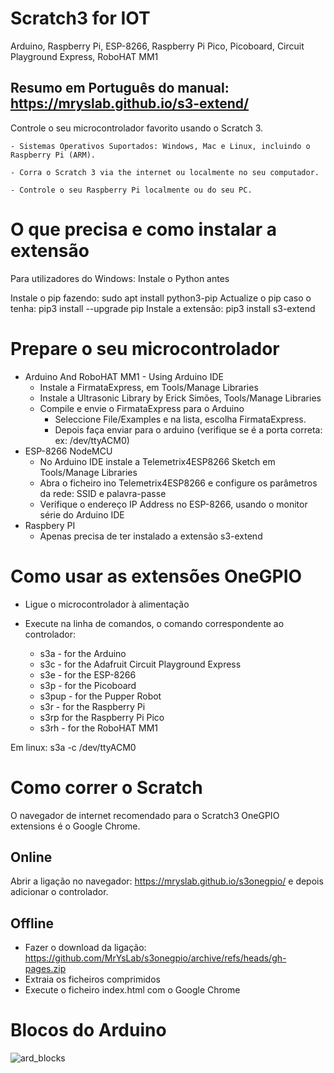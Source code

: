 # Scratch3 for IOT

Arduino, Raspberry Pi, ESP-8266, Raspberry Pi Pico,
Picoboard, Circuit Playground Express,
RoboHAT MM1

## Resumo em Português do manual: https://mryslab.github.io/s3-extend/

Controle o seu microcontrolador favorito usando o Scratch 3.


    - Sistemas Operativos Suportados: Windows, Mac e Linux, incluindo o Raspberry Pi (ARM).

    - Corra o Scratch 3 via the internet ou localmente no seu computador.

    - Controle o seu Raspberry Pi localmente ou do seu PC.


# O que precisa e como instalar a extensão

Para utilizadores do Windows: Instale o Python antes

Instale o pip fazendo: sudo apt install python3-pip
Actualize o pip caso o tenha: pip3 install --upgrade pip
Instale a extensão: pip3 install s3-extend

# Prepare o seu microcontrolador
- Arduino And RoboHAT MM1 - Using Arduino IDE
    - Instale a FirmataExpress, em Tools/Manage Libraries
    - Instale a Ultrasonic Library by Erick Simões, Tools/Manage Libraries
    - Compile e envie o FirmataExpress para o Arduino
        - Seleccione File/Examples e na lista, escolha FirmataExpress.
        - Depois faça enviar para o arduino (verifique se é a porta correta: ex: /dev/ttyACM0)
- ESP-8266 NodeMCU
    - No Arduino IDE instale a Telemetrix4ESP8266 Sketch em Tools/Manage Libraries
    - Abra o ficheiro ino Telemetrix4ESP8266 e configure os parâmetros da rede: SSID e palavra-passe
    - Verifique o endereço IP Address no ESP-8266, usando o monitor série do Arduino IDE
- Raspbery PI
    - Apenas precisa de ter instalado a extensão s3-extend

# Como usar as extensões OneGPIO

- Ligue o microcontrolador à alimentação

- Execute na linha de comandos, o comando correspondente ao controlador:
    - s3a - for the Arduino
    - s3c - for the Adafruit Circuit Playground Express
    - s3e - for the ESP-8266
    - s3p - for the Picoboard
    - s3pup - for the Pupper Robot
    - s3r - for the Raspberry Pi
    - s3rp for the Raspberry Pi Pico
    - s3rh - for the RoboHAT MM1
    
Em linux: s3a -c /dev/ttyACM0

# Como correr o Scratch
O navegador de internet recomendado para o Scratch3 OneGPIO extensions é o Google Chrome.

## Online
Abrir a ligação no navegador: https://mryslab.github.io/s3onegpio/ e depois adicionar o controlador.

## Offline
- Fazer o download da ligação: https://github.com/MrYsLab/s3onegpio/archive/refs/heads/gh-pages.zip
- Extraia os ficheiros comprimidos
- Execute o ficheiro index.html com o Google Chrome 

# Blocos do Arduino
![ard_blocks](https://user-images.githubusercontent.com/43177468/218227542-da131d73-b084-4b05-a88a-836a34cd883c.png)
